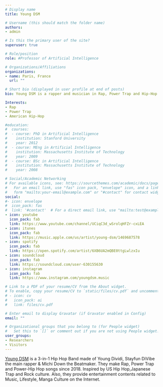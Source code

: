 ```yaml
---
# Display name
title: Young DSM

# Username (this should match the folder name)
authors:
- admin

# Is this the primary user of the site?
superuser: true

# Role/position
role: #Professor of Artificial Intelligence

# Organizations/Affiliations
organizations:
- name: Paris, France
  url: ""

# Short bio (displayed in user profile at end of posts)
bio: Young DSM is a rapper and musician in Rap, Power Trap and Hip-Hop since 2018. Majorly inspired by US Hip-Hop, Japenese Trap and Rock culture.

Interests:
- Rap
- Power Trap
- American Hip-Hop

#education:
#  courses:
#  - course: PhD in Artificial Intelligence
#    institution: Stanford University
#    year: 2012
#  - course: MEng in Artificial Intelligence
#    institution: Massachusetts Institute of Technology
#    year: 2009
#  - course: BSc in Artificial Intelligence
#    institution: Massachusetts Institute of Technology
#    year: 2008

# Social/Academic Networking
# For available icons, see: https://sourcethemes.com/academic/docs/page-builder/#icons
#   For an email link, use "fas" icon pack, "envelope" icon, and a link in the
#   form "mailto:your-email@example.com" or "#contact" for contact widget.
social:
#- icon: envelope
#  icon_pack: fas
#  link: '#contact'  # For a direct email link, use "mailto:test@example.org".
- icon: youtube
  icon_pack: fab
  link: https://www.youtube.com/channel/UCiqC3d_wSrolqHFZr-cxLEA
- icon: itunes
  icon_pack: fab
  link: https://music.apple.com/us/artist/young-dsm/1469687578
- icon: spotify
  icon_pack: fab
  link: https://open.spotify.com/artist/6XB6UA2mQBE0ttgLwlzxIu
- icon: soundcloud
  icon_pack: fab
  link: https://soundcloud.com/user-630155630
- icon: instagram
  icon_pack: fab
  link: https://www.instagram.com/youngdsm.music

# Link to a PDF of your resume/CV from the About widget.
# To enable, copy your resume/CV to `static/files/cv.pdf` and uncomment the lines below.
# - icon: cv
#   icon_pack: ai
#   link: files/cv.pdf

# Enter email to display Gravatar (if Gravatar enabled in Config)
email: ""

# Organizational groups that you belong to (for People widget)
#   Set this to `[]` or comment out if you are not using People widget.
user_groups:
- Researchers
- Visitors
---
```


[Young DSM](https://open.spotify.com/artist/6XB6UA2mQBE0ttgLwlzxIu/about) is a 3-in-1 Hip Hop Band made of Young Dividi, Stayfun DiVibe the main rapper & Michi Down the Beatmaker. They make Rap, Power Trap and Power-Hip Hop songs since 2018. Inspired by US Hip Hop,Japanese Trap and Rock culture. Also, they provide entertainment contents related to Music, Lifestyle, Manga Culture on the Internet.
